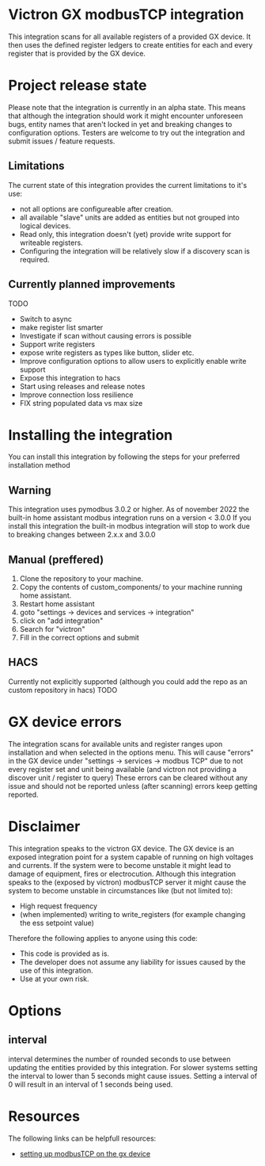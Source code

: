 # Victron GX modbusTCP integration
This integration scans for all available registers of a provided GX device.
It then uses the defined register ledgers to create entities for each and every register that is provided by the GX device.

# Project release state
Please note that the integration is currently in an alpha state.
This means that although the integration should work it might encounter unforeseen bugs, entity names that aren't locked in yet and breaking changes to configuration options.
Testers are welcome to try out the integration and submit issues / feature requests.

## Limitations
The current state of this integration provides the current limitations to it's use:
- not all options are configureable after creation.
- all available "slave" units are added as entities but not grouped into logical devices.
- Read only, this integration doesn't (yet) provide write support for writeable registers.
- Configuring the integration will be relatively slow if a discovery scan is required.


## Currently planned improvements
TODO
- Switch to async
- make register list smarter
- Investigate if scan without causing errors is possible
- Support write registers
- expose write registers as types like button, slider etc.
- Improve configuration options to allow users to explicitly enable write support
- Expose this integration to hacs
- Start using releases and release notes
- Improve connection loss resilience
- FIX string populated data vs max size

# Installing the integration
You can install this integration by following the steps for your preferred installation method

## Warning
This integration uses pymodbus 3.0.2 or higher.
As of november 2022 the built-in home assistant modbus integration runs on a version < 3.0.0
If you install this integration the built-in modbus integration will stop to work due to breaking changes between 2.x.x and 3.0.0

## Manual (preffered)
1. Clone the repository to your machine.
2. Copy the contents of custom_components/ to your machine running home assistant.
3. Restart home assistant
4. goto "settings -> devices and services -> integration"
5. click on "add integration"
6. Search for "victron"
7. Fill in the correct options and submit

## HACS
Currently not explicitly supported (although you could add the repo as an custom repository in hacs)
TODO 

# GX device errors
The integration scans for available units and register ranges upon installation and when selected in the options menu.
This will cause "errors" in the GX device under "settings -> services -> modbus TCP" due to not every register set and unit being available (and victron not providing a discover unit / register to query)
These errors can be cleared without any issue and should not be reported unless (after scanning) errors keep getting reported.

# Disclaimer
This integration speaks to the victron GX device.
The GX device is an exposed integration point for a system capable of running on high voltages and currents.
If the system were to become unstable it might lead to damage of equipment, fires or electrocution.
Although this integration speaks to the (exposed by victron) modbusTCP server it might cause the system to become unstable in circumstances like (but not limited to):
- High request frequency
- (when implemented) writing to write_registers (for example changing the ess setpoint value)

Therefore the following applies to anyone using this code:
- This code is provided as is. 
- The developer does not assume any liability for issues caused by the use of this integration.
- Use at your own risk.

# Options

## interval
interval determines the number of rounded seconds to use between updating the entities provided by this integration.
For slower systems setting the interval to lower than 5 seconds might cause issues.
Setting a interval of 0 will result in an interval of 1 seconds being used.

# Resources 
The following links can be helpfull resources:
- [setting up modbusTCP on the gx device](https://www.victronenergy.com/live/ccgx:modbustcp_faq)